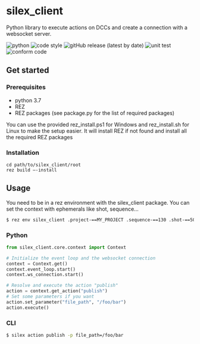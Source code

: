 # silex_client
Python library to execute actions on DCCs and create a connection with a websocket server.

![python](http://ForTheBadge.com/images/badges/made-with-python.svg)
![code style](https://img.shields.io/badge/code%20formatter-yapf-blue)
![gitHub release (latest by date)](https://img.shields.io/github/v/release/ArtFXDev/silex_client)
![unit test](https://github.com/ArtFXDev/silex_client/actions/workflows/unittest.yml/badge.svg)
![conform code](https://github.com/ArtFXDev/silex_client/actions/workflows/conform.yml/badge.svg)

## Get started

### Prerequisites

- python 3.7
- REZ
- REZ packages (see package.py for the list of required packages)

You can use the provided rez_install.ps1 for Windows and rez_install.sh for Linux to make the setup easier. It will install REZ if not found and install all the required REZ packages

### Installation
```
cd path/to/silex_client/root
rez build —-install
```

## Usage

You need to be in a rez environment with the silex_client package. You can set the context with ephemerals like shot, sequence...

```bash
$ rez env silex_client .project-==MY_PROJECT .sequence-==130 .shot-==50
```


### Python

```python
from silex_client.core.context import Context

# Initialize the event loop and the websocket connection
context = Context.get()
context.event_loop.start()
context.ws_connection.start()

# Resolve and execute the action "publish"
action = context.get_action("publish")
# Set some parameters if you want
action.set_parameter("file_path", "/foo/bar")
action.execute()
```

### CLI

```bash
$ silex action publish -p file_path=/foo/bar
```
